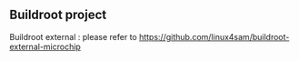## Buildroot project

Buildroot external : please refer to https://github.com/linux4sam/buildroot-external-microchip
